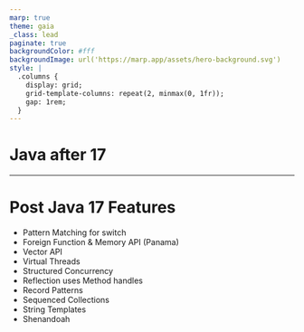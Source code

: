 ```yaml
---
marp: true
theme: gaia
_class: lead
paginate: true
backgroundColor: #fff
backgroundImage: url('https://marp.app/assets/hero-background.svg')
style: |
  .columns {
    display: grid;
    grid-template-columns: repeat(2, minmax(0, 1fr));
    gap: 1rem;
  }
---
```

# <!--fit--> Java after 17

___
# Post Java 17 Features
- Pattern Matching for switch
- Foreign Function & Memory API (Panama)
- Vector API
- Virtual Threads
- Structured Concurrency
- Reflection uses Method handles
- Record Patterns
- Sequenced Collections
- String Templates
- Shenandoah

